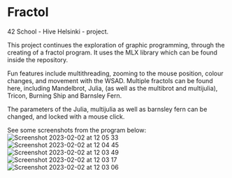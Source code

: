 # Fractol

42 School - Hive Helsinki - project.

This project continues the exploration of graphic programming, through the creating of a fractol program.
It uses the MLX library which can be found inside the repository. 

Fun features include multithreading, zooming to the mouse position, colour changes, and movement with the WSAD.
Multiple fractols can be found here, including Mandelbrot, Julia, (as well as the multibrot and multijulia),
Tricon, Burning Ship and Barnsley Fern.

The parameters of the Julia, multijulia as well as barnsley fern can be changed, and locked with a mouse click.

See some screenshots from the program below: 
![Screenshot 2023-02-02 at 12 05 33](https://user-images.githubusercontent.com/93197340/216297132-24e35d40-610d-4357-a79e-70e707827c11.png)
![Screenshot 2023-02-02 at 12 04 45](https://user-images.githubusercontent.com/93197340/216297177-7d2af4ea-a011-43b5-ae76-63807029e994.png)
![Screenshot 2023-02-02 at 12 03 49](https://user-images.githubusercontent.com/93197340/216297188-b13057f2-4422-405e-bbcc-1dd2607000e9.png)
![Screenshot 2023-02-02 at 12 03 17](https://user-images.githubusercontent.com/93197340/216297271-7d426386-68f8-49d8-9551-ab26dc76f0c6.png)
![Screenshot 2023-02-02 at 12 03 06](https://user-images.githubusercontent.com/93197340/216297319-7ea03e37-864e-460b-a5fd-acec94f9bece.png)
